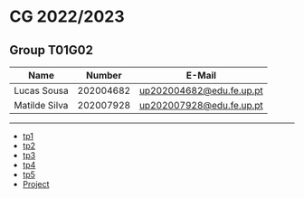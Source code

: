 # CG 2022/2023

## Group T01G02
| Name             | Number    | E-Mail                   |
| ---------------- | --------- | ------------------------ |
| Lucas Sousa      | 202004682 | up202004682@edu.fe.up.pt |
| Matilde Silva    | 202007928 | up202007928@edu.fe.up.pt |

----

  - [tp1](tp1/README.md)
  - [tp2](tp2/README.md)
  - [tp3](tp3/README.md)
  - [tp4](tp4/README.md)
  - [tp5](tp5/README.md)
  - [Project](proj/README.md)

